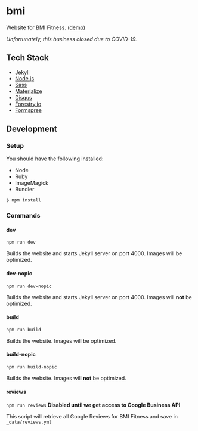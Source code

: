 # bmi

Website for BMI Fitness. ([demo](https://djtv.io/bmi/))

_Unfortunately, this business closed due to COVID-19._

## Tech Stack

- [Jekyll](https://jekyllrb.com)
- [Node.js](https://nodejs.org)
- [Sass](https://sass-lang.com/)
- [Materialize](https://materializecss.com/)
- [Disqus](https://disqus.com/)
- [Forestry.io](https://forestry.io)
- [Formspree](https://formspree.io/)

## Development

### Setup

You should have the following installed:

- Node
- Ruby
- ImageMagick
- Bundler

```sh
$ npm install
```

### Commands

#### dev

`npm run dev`

Builds the website and starts Jekyll server on port 4000. Images will be
optimized.

#### dev-nopic

`npm run dev-nopic`

Builds the website and starts Jekyll server on port 4000. Images will **not**
be optimized.

#### build

`npm run build`

Builds the website. Images will be optimized.

#### build-nopic

`npm run build-nopic`

Builds the website. Images will **not** be optimized.

#### reviews

`npm run reviews` **Disabled until we get access to Google Business API**

This script will retrieve all Google Reviews for BMI Fitness and save in
`_data/reviews.yml`
